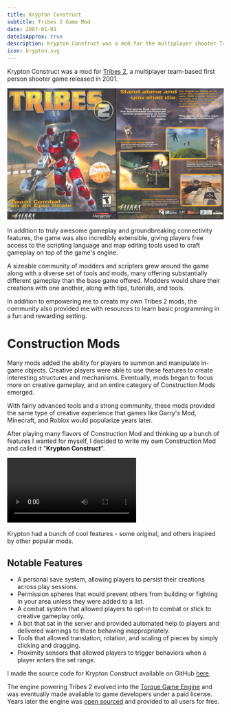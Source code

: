 ```yaml
---
title: Krypton Construct
subtitle: Tribes 2 Game Mod
date: 2007-01-01
dateIsApprox: true
description: Krypton Construct was a mod for the multiplayer shooter Tribes 2 that allowed players to build custom structures together.
icon: krypton.svg
---
```


Krypton Construct was a mod for
[Tribes 2](https://en.wikipedia.org/wiki/Tribes_2), a multiplayer team-based
first person shooter game released in 2001.

![Tribes 2 box art](/assets/images/projects/2007-tribes-2-box-art.png)

In addition to truly awesome gameplay and groundbreaking connectivity
features, the game was also incredibly extensible, giving players free access
to the scripting language and map editing tools used to craft gameplay on top of
the game's engine.

A sizeable community of modders and scripters grew around the game along with
a diverse set of tools and mods, many offering substantially different gameplay
than the base game offered. Modders would share their creations with one
another, along with tips, tutorials, and tools.

In addition to empowering me to create my own Tribes 2 mods, the community also
provided me with resources to learn basic programming in a fun and rewarding
setting.

# Construction Mods

Many mods added the ability for players to summon and manipulate in-game
objects. Creative players were able to use these features to create interesting
structures and mechanisms. Eventually, mods began to focus more on creative
gameplay, and an entire category of Construction Mods emerged.

With fairly advanced tools and a strong community, these mods provided the
same type of creative experience that games like Garry's Mod, Minecraft, and
Roblox would popularize years later.

After playing many flavors of Construction Mod and thinking up a bunch of
features I wanted for myself, I decided to write my own Construction Mod and
called it "**Krypton Construct**".

<video src="/assets/images/projects/2007-tribes-krypton-construction-demo.mp4" controls></video>

Krypton had a bunch of cool features - some original, and others inspired by
other popular mods.

## Notable Features

 - A personal save system, allowing players to persist their creations across
   play sessions.
 - Permission spheres that would prevent others from building or fighting in
   your area unless they were added to a list.
 - A combat system that allowed players to opt-in to combat or stick to creative
   gameplay only.
 - A bot that sat in the server and provided automated help to players and
   delivered warnings to those behaving inappropriately.
 - Tools that allowed translation, rotation, and scaling of pieces by simply
   clicking and dragging.
 - Proximity sensors that allowed players to trigger behaviors when a player
   enters the set range.

I made the source code for Krypton Construct available on GitHub
[here](https://github.com/haydenmc/Krypton).

The engine powering Tribes 2 evolved into the
[Torque Game Engine](https://en.wikipedia.org/wiki/Torque_(game_engine)) and was
eventually made available to game developers under a paid license. Years later
the engine was 
[open sourced](https://github.com/TorqueGameEngines/Torque3D) and provided to
all users for free.